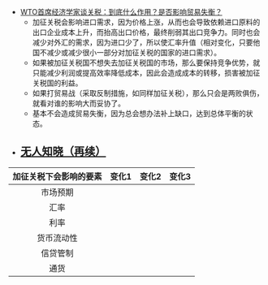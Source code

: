 - [WTO首席经济学家谈关税：到底什么作用？是否影响贸易失衡？](https://www.yicai.com/news/102568156.html)
	- 加征关税会影响进口需求，因为价格上涨，从而也会导致依赖进口原料的出口企业成本上升，而抬高出口价格，最终削弱其出口竞争力。同时也会减少对外汇的需求，因为进口少了，所以使汇率升值（相对变化，只要他国不减少或减少很小一部分对加征关税的国家的进口需求）。
	- 如果被加征关税国不想失去加征关税国的市场，那么要保持竞争优势，就只能减少利润或提高效率降低成本，因此会造成成本的转移，损害被加征关税国的利益。
	- 如果打贸易战（采取反制措施，如同样加征关税），那么只会是两败俱伤，就看对谁的影响大而妥协了。
	- 基本不会造成贸易失衡，因为总会想办法补上缺口，达到总体平衡的状态。
- [无人知晓（再续）](https://mp.weixin.qq.com/s/HKdO5mxNmNGUSF5UaMM0_w )
	- 


| 加征关税下会影响的要素 | 变化1 | 变化2 | 变化3 |
| :---------: | :-: | :-: | :-: |
|    市场预期     |     |     |     |
|     汇率      |     |     |     |
|     利率      |     |     |     |
|    货币流动性    |     |     |     |
|    信贷管制     |     |     |     |
|     通货      |     |     |     |


